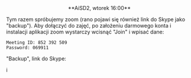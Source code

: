 <center>
**AiSD2, wtorek 16:00**
</center>

Tym razem spróbujemy zoom (rano pojawi się również link do Skype jako "backup"). Aby 
dołączyć do zajęć, po założeniu darmowego konta i instalacji aplikacji zoom
wystarczy wcisnąć "Join" i wpisać dane:
```
Meeting ID: 852 392 509
Password: 069911
```

"Backup", link do Skype:
<center>
<https://join.skype.com/pM5TN1NBIfqL>
</center>i
